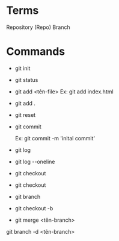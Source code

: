 # Terms
Repository (Repo)
Branch

# Commands
<!-- Cài Đặt git vào dự án -->
- git init 

<!-- Xem tình trạng dự án  (tất cả các file hay folder) -->
- git status


<!-- Chuẩn bị lưu tại thời điểm hiện tại của dự án -->
- git add <tên-file>
   Ex: git add index.html
<!-- Tất cả các file -->
- git add . 

<!-- Hủy các chuẩn bị của git add -->
- git reset

<!-- Chính thức lưu -->

- git commit

   Ex: git commit -m 'inital commit' 
   <!-- Commit đầu tiên -->

<!-- Xem các thời điểm commit -->

- git log

- git log --oneline <!--gọn hơn-->

<!-- Back to any commit -->
<!-- Dùng quay lại cá thời điểm nào đó -->
<!-- B1: copy id commit from "git log" -->
- git checkout <id-commit> 
- git checkout <branch-name>

- git branch

<!-- Create New Branch -->
- git checkout -b <branch-name>

<!-- Merge -->

- git merge <tên-branch>

<!-- Xóa branch -->

git branch -d <tên-branch>
